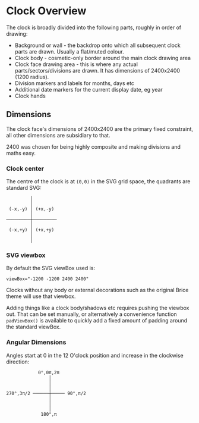 Clock Overview
==============

The clock is broadly divided into the following parts, roughly in order of drawing:

* Background or wall - the backdrop onto which all subsequent clock parts are drawn. Usually a flat/muted colour.
* Clock body - cosmetic-only border around the main clock drawing area
* Clock face drawing area - this is where any actual parts/sectors/divisions are drawn. It has dimensions of 2400x2400 (1200 radius).
* Division markers and labels for months, days etc
* Additional date markers for the current display date, eg year
* Clock hands


Dimensions
----------

The clock face's dimensions of 2400x2400 are the primary fixed constraint, all other dimensions are subsidiary to that.

2400 was chosen for being highly composite and making divisions and maths easy.

### Clock center

The centre of the clock is at `(0,0)` in the SVG grid space, the quadrants are standard SVG:

```
         │
         │
 (-x,-y) │ (+x,-y)
         │
─────────┼─────────
         │
 (-x,+y) │ (+x,+y)
         │
         │
```

### SVG viewbox

By default the SVG viewBox used is:

	viewBox="-1200 -1200 2400 2400"

Clocks without any body or external decorations such as the original Brice theme will use that viewbox.

Adding things like a clock body/shadows etc requires pushing the viewbox out.
That can be set manually, or alternatively a convenience function `padViewBox()` is available to quickly add a fixed amount of padding around the standard viewBox.

### Angular Dimensions

Angles start at 0 in the 12 O'clock position and increase in the clockwise direction:

```
            0°,0π,2π
                │
                │
                │
270°,3π/2 ──────┼───── 90°,π/2
                │
                │
                │
             180°,π
```


